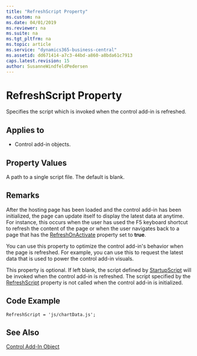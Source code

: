 ```yaml
---
title: "RefreshScript Property"
ms.custom: na
ms.date: 04/01/2019
ms.reviewer: na
ms.suite: na
ms.tgt_pltfrm: na
ms.topic: article
ms.service: "dynamics365-business-central"
ms.assetid: dd671414-a7c3-44bd-a860-a8bda61c7913
caps.latest.revision: 15
author: SusanneWindfeldPedersen
---
```


 

# RefreshScript Property
Specifies the script which is invoked when the control add-in is refreshed.

## Applies to 
- Control add-in objects.

## Property Values 
A path to a single script file. The default is blank. 

## Remarks 
After the hosting page has been loaded and the control add-in has been initialized, the page can update itself to display the latest data at anytime. For instance, this occurs when the user has used the F5 keyboard shortcut to refresh the content of the page or when the user navigates back to a page that has the [RefreshOnActivate](devenv-refreshonactivate-property.md) property set to **true**.

You can use this property to optimize the control add-in's behavior when the page is refreshed. For example, you can use this to request the latest data that is used to power the control add-in visuals. 

This property is optional. If left blank, the script defined by [StartupScript](devenv-startupscript-property.md) will be invoked when the control add-in is refreshed. The script specified by the [RefreshScript](devenv-refreshscript-property.md) property is not called when the control add-in is initialized. 

## Code Example
```
RefreshScript = 'js/chartData.js'; 
```

## See Also  
[Control Add-In Object](../devenv-control-addin-object.md)   
 